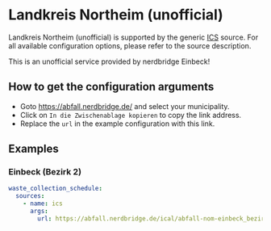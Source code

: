 # Landkreis Northeim (unofficial)

Landkreis Northeim (unofficial) is supported by the generic [ICS](/doc/source/ics.md) source. For all available configuration options, please refer to the source description.

This is an unofficial service provided by nerdbridge Einbeck!

## How to get the configuration arguments

- Goto <https://abfall.nerdbridge.de/> and select your municipality.  
- Click on `In die Zwischenablage kopieren` to copy the link address.
- Replace the `url` in the example configuration with this link.

## Examples

### Einbeck (Bezirk 2)

```yaml
waste_collection_schedule:
  sources:
    - name: ics
      args:
        url: https://abfall.nerdbridge.de/ical/abfall-nom-einbeck_bezirk_2-HM2W,HM4W,PET,BIO,PAP,GL.ics
```
